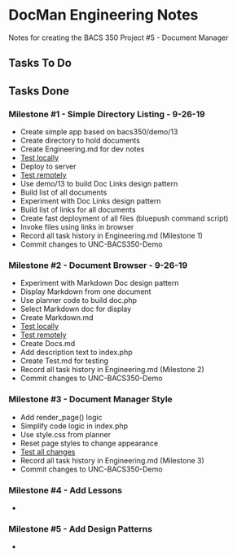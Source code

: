 # DocMan Engineering Notes

Notes for creating the BACS 350 Project #5 - Document Manager


## Tasks To Do


## Tasks Done

### Milestone #1 - Simple Directory Listing - 9-26-19
* Create simple app based on bacs350/demo/13
* Create directory to hold documents
* Create Engineering.md for dev notes
* [Test locally](http://localhost/bacs350/docman)
* Deploy to server
* [Test remotely](https://unco-bacs.org/bacs350/docman)
* Use demo/13 to build Doc Links design pattern
* Build list of all documents
* Experiment with Doc Links design pattern
* Build list of links for all documents
* Create fast deployment of all files (bluepush command script)
* Invoke files using links in browser
* Record all task history in Engineering.md (Milestone 1)
* Commit changes to UNC-BACS350-Demo


### Milestone #2 - Document Browser - 9-26-19
* Experiment with Markdown Doc design pattern
* Display Markdown from one document
* Use planner code to build doc.php
* Select Markdown doc for display
* Create Markdown.md
* [Test locally](http://localhost/bacs350/docman)
* [Test remotely](https://unco-bacs.org/bacs350/docman)
* Create Docs.md
* Add description text to index.php
* Create Test.md for testing
* Record all task history in Engineering.md (Milestone 2)
* Commit changes to UNC-BACS350-Demo


### Milestone #3 - Document Manager Style

* Add render_page() logic
* Simplify code logic in index.php
* Use style.css from planner
* Reset page styles to change appearance
* [Test all changes](doc.php?doc=docs/Test.md)
* Record all task history in Engineering.md (Milestone 3)
* Commit changes to UNC-BACS350-Demo


### Milestone #4 - Add Lessons

* 


### Milestone #5 - Add Design Patterns

* 